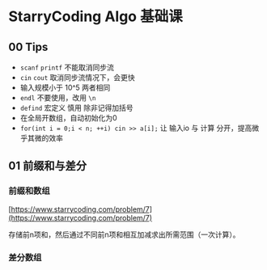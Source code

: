 # StarryCoding Algo 基础课

## 00 Tips
* `scanf` `printf` 不能取消同步流
* `cin` `cout` 取消同步流情况下，会更快 
* 输入规模小于 10^5 两者相同
* `endl` 不要使用，改用 `\n`
* `defind` 宏定义 慎用 除非记得加括号
* 在全局开数组，自动初始化为0
* `for(int i = 0;i < n; ++i) cin >> a[i];` 让 输入io 与 计算 分开，提高微乎其微的效率

## 01 前缀和与差分

### 前缀和数组 
[https://www.starrycoding.com/problem/7](https://www.starrycoding.com/problem/7)

存储前n项和，然后通过不同前n项和相互加减求出所需范围（一次计算）。

### 差分数组
